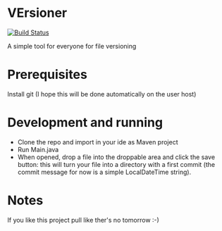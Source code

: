 # VErsioner
[![Build Status](https://travis-ci.org/EdoardoVignati/VErsioner.svg?branch=develop)](https://travis-ci.org/EdoardoVignati/VErsioner)

A simple tool for everyone for file versioning

# Prerequisites
Install git (I hope this will be done automatically on the user host)

# Development and running
- Clone the repo and import in your ide as Maven project
- Run Main.java 
- When opened, drop a file into the droppable area and click the save button: this will turn your file into a directory with a first commit (the commit message for now is a simple LocalDateTime string).

# Notes
If you like this project pull like ther's no tomorrow :-)

